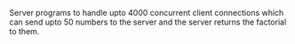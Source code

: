 Server programs to handle upto 4000 concurrent client connections which can send upto 50 numbers to the server and the server returns the factorial to them. 
